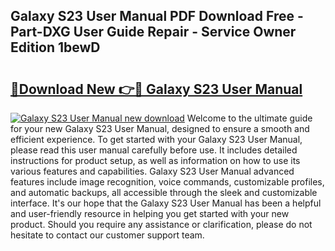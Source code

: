 ## Galaxy S23 User Manual PDF Download Free - Part-DXG User Guide Repair - Service Owner Edition 1bewD

# <h2><a href="http://bc2500.oget.top/?id=Galaxy+S23+User+Manual">🔗Download New 👉🔴 Galaxy S23 User Manual</a></h2>

[![Galaxy S23 User Manual new download](https://i.imgur.com/5g1atiW.png)](http://bc2500.oget.top/?id=Galaxy+S23+User+Manual)
Welcome to the ultimate guide for your new Galaxy S23 User Manual, designed to ensure a smooth and efficient experience. To get started with your Galaxy S23 User Manual, please read this user manual carefully before use. It includes detailed instructions for product setup, as well as information on how to use its various features and capabilities. Galaxy S23 User Manual advanced features include image recognition, voice commands, customizable profiles, and automatic backups, all accessible through the sleek and customizable interface. It's our hope that the Galaxy S23 User Manual has been a helpful and user-friendly resource in helping you get started with your new product. Should you require any assistance or clarification, please do not hesitate to contact our customer support team.
